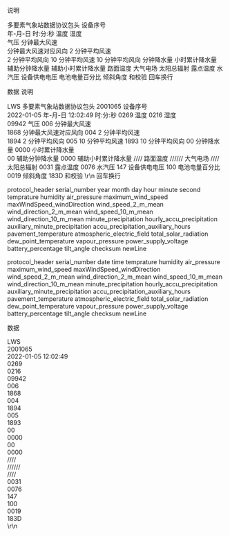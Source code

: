 说明
        
多要素气象站数据协议包头
设备序号   
年-月-日
时:分:秒
温度
湿度      
气压
分钟最大风速   
分钟最大风速对应风向
2 分钟平均风速     
2 分钟平均风向
10 分钟平均风速
10 分钟平均风向
分钟降水量
小时累计降水量       
辅助分钟降水量
辅助小时累计降水量
路面温度
大气电场
太阳总辐射
露点温度
水汽压
设备供电电压
电池电量百分比
倾斜角度
和校验 
回车换行



数据            说明
                       
LWS            多要素气象站数据协议包头
2001065        设备序号   
2022-01-05     年-月-日
12:02:49       时:分:秒
0269           温度
0216           湿度      
09942          气压
006            分钟最大风速   
1868           分钟最大风速对应风向
004            2 分钟平均风速     
1894           2 分钟平均风向
005            10 分钟平均风速
1893           10 分钟平均风向
00             分钟降水量
0000           小时累计降水量       
00             辅助分钟降水量
0000           辅助小时累计降水量
////           路面温度
//////         大气电场
////           太阳总辐射
0031           露点温度
0076           水汽压
147            设备供电电压
100            电池电量百分比
0019           倾斜角度
183D           和校验 
\r\n           回车换行




protocol_header
serial_number
year
month
day
hour
minute
second
temprature
humidity
air_pressure
maximum_wind_speed
maxWindSpeed_windDirection
wind_speed_2_m_mean
wind_direction_2_m_mean
wind_speed_10_m_mean
wind_direction_10_m_mean
minute_precipitation
hourly_accu_precipitation
auxiliary_minute_precipitation
accu_precipitation_auxiliary_hours
pavement_temperature
atmospheric_electric_field
total_solar_radiation
dew_point_temperature
vapour_pressure
power_supply_voltage
battery_percentage
tilt_angle
checksum
newLine




protocol_header
serial_number
date
time
temprature
humidity
air_pressure
maximum_wind_speed
maxWindSpeed_windDirection
wind_speed_2_m_mean
wind_direction_2_m_mean
wind_speed_10_m_mean
wind_direction_10_m_mean
minute_precipitation
hourly_accu_precipitation
auxiliary_minute_precipitation
accu_precipitation_auxiliary_hours
pavement_temperature
atmospheric_electric_field
total_solar_radiation
dew_point_temperature
vapour_pressure
power_supply_voltage
battery_percentage
tilt_angle
checksum
newLine















数据        
          
LWS       
2001065   
2022-01-05
12:02:49  
0269      
0216      
09942     
006       
1868      
004       
1894      
005       
1893      
00        
0000      
00        
0000      
////      
//////    
////      
0031      
0076      
147       
100       
0019      
183D      
\r\n      





















